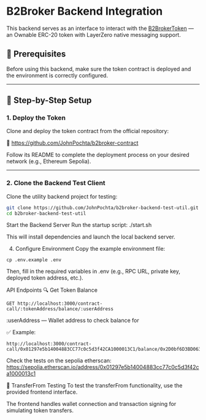 # B2Broker Backend Integration

This backend serves as an interface to interact with the [B2BrokerToken](https://github.com/JohnPochta/b2broker-contract) — an Ownable ERC-20 token with LayerZero native messaging support.

## 🧱 Prerequisites

Before using this backend, make sure the token contract is deployed and the environment is correctly configured.

---

## 🚀 Step-by-Step Setup

### 1. Deploy the Token

Clone and deploy the token contract from the official repository:

🔗 https://github.com/JohnPochta/b2broker-contract

Follow its README to complete the deployment process on your desired network (e.g., Ethereum Sepolia).

---

### 2. Clone the Backend Test Client

Clone the utility backend project for testing:

```bash
git clone https://github.com/JohnPochta/b2broker-backend-test-util.git
cd b2broker-backend-test-util
```

Start the Backend Server
Run the startup script:
./start.sh

This will install dependencies and launch the local backend server.

4. Configure Environment
Copy the example environment file:

```
cp .env.example .env
```

Then, fill in the required variables in .env (e.g., RPC URL, private key, deployed token address, etc.).

API Endpoints
🔍 Get Token Balance
```
GET http://localhost:3000/contract-call/:tokenAddress/balance/:userAddress
```

:userAddress — Wallet address to check balance for

✅ Example:

```
http://localhost:3000/contract-call/0x01297e5b14004883CC77c0c5d3f42CA1000013C1/balance/0x2D0bf6D3BD0636eec331f7c2861F44D74a2dcaC3
```

Check the tests on the sepolia etherscan: 
https://sepolia.etherscan.io/address/0x01297e5b14004883cc77c0c5d3f42ca1000013c1

🧪 TransferFrom Testing
To test the transferFrom functionality, use the provided frontend interface.

The frontend handles wallet connection and transaction signing for simulating token transfers.